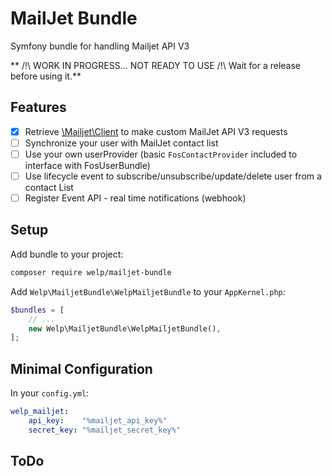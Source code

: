 # MailJet Bundle
Symfony bundle for handling Mailjet API V3

** /!\ WORK IN PROGRESS... NOT READY TO USE /!\ Wait for a release before using it.**

## Features

* [x] Retrieve [\Mailjet\Client](https://github.com/mailjet/mailjet-apiv3-php) to make custom MailJet API V3 requests
* [ ] Synchronize your user with MailJet contact list
*  [ ] Use your own userProvider (basic `FosContactProvider` included to interface with FosUserBundle)
* [ ] Use lifecycle event to subscribe/unsubscribe/update/delete user from a contact List
* [ ] Register Event API - real time notifications (webhook)

## Setup

Add bundle to your project:

```bash
composer require welp/mailjet-bundle
```

Add `Welp\MailjetBundle\WelpMailjetBundle` to your `AppKernel.php`:

```php
$bundles = [
    // ...
    new Welp\MailjetBundle\WelpMailjetBundle(),
];
```

## Minimal Configuration

In your `config.yml`:

```yaml
welp_mailjet:
    api_key:    "%mailjet_api_key%"
    secret_key: "%mailjet_secret_key%"
```

## ToDo
